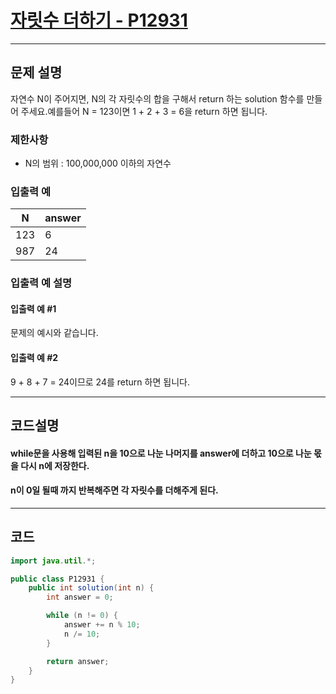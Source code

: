 # [자릿수 더하기 - P12931](https://school.programmers.co.kr/learn/courses/30/lessons/12931)

----

## 문제 설명

자연수 N이 주어지면, N의 각 자릿수의 합을 구해서 return 하는 solution 함수를 만들어 주세요.예를들어 N = 123이면 1 + 2 + 3 = 6을 return 하면 됩니다.

### 제한사항

- N의 범위 : 100,000,000 이하의 자연수

### 입출력 예

| N   | answer |
|-----|--------|
| 123 | 6      |
| 987 | 24     |

### 입출력 예 설명

#### 입출력 예 #1

문제의 예시와 같습니다.

#### 입출력 예 #2

9 + 8 + 7 = 24이므로 24를 return 하면 됩니다.

----

## 코드설명

#### while문을 사용해 입력된 n을 10으로 나눈 나머지를 answer에 더하고 10으로 나눈 몫을 다시 n에 저장한다.

#### n이 0일 될때 까지 반복해주면 각 자릿수를 더해주게 된다.

----

## 코드

```` java
import java.util.*;

public class P12931 {
    public int solution(int n) {
        int answer = 0;

        while (n != 0) {
            answer += n % 10;
            n /= 10;
        }

        return answer;
    }
}
````